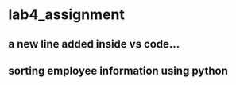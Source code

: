 # lab4_assignment
## a new line added inside vs code...
## sorting employee information using python
